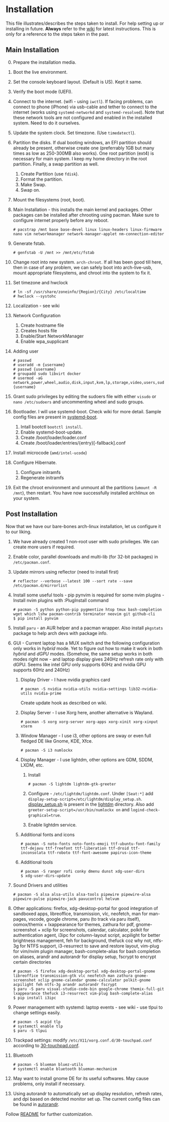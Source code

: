 # Installation

This file illustrates/describes the steps taken to install. For help setting up or installing in future. **Always** refer to the [wiki](https://wiki.archlinux.org/title/Installation_guide) for latest instructions. This is only for a reference to the steps taken in the past.

## Main Installation

0. Prepare the installation media.
1. Boot the live environment.
2. Set the console keyboard layout. (Default is US). Kept it same.
3. Verify the boot mode (UEFI).
4. Connect to the internet. (wifi - using `iwctl`). If facing problems, can connect to phone (iPhone) via usb-cable and tether to connect to the internet (works using `systemd-networkd` and `systemd-resolved`). Note that these network tools are not configured and enabled in the installed system. Need to do it ourselves.
5. Update the system clock. Set timezone. (Use `timedatectl`).
6. Partition the disks. If dual booting windows, an EFI partition should already be present, otherwise create one (preferrably 1GB but many times as low as 250-300MB also works). One root partition (ext4) is necessary for main system. I keep my home directory in the root partition. Finally, a swap partition as well.
    1. Create Partition (use `fdisk`).
    2. Format the partition.
    3. Make Swap.
    4. Swap on.
7. Mount the filesystems (root, boot).
8. Main Installation - this installs the main kernel and packages. Other packages can be installed after chrooting using pacman. Make sure to configure internet properly before any reboot.

    ```[bash]
    # pacstrap /mnt base base-devel linux linux-headers linux-firmware nano vim networkmanager network-manager-applet nm-connection-editor
    ```

9. Generate fstab.

    ```[bash]
    # genfstab -U /mnt >> /mnt/etc/fstab
    ```

10. Change root into new system. `arch-chroot`. If all has been good till here, then in case of any problem, we can safely boot into arch-live-usb, mount appropriate filesystems, and chroot into the system to fix it.

11. Set timezone and hwclock

    ```[bash]
    # ln -sf /usr/share/zoneinfo/{Region}/{City} /etc/localtime
    # hwclock --systohc
    ```

12. Localization - see wiki

13. Network Configuration
    1. Create hostname file
    2. Creates hosts file
    3. Enable/Start NetworkManager
    4. Enable wpa_supplicant

14. Adding user

    ```[bash]
    # passwd
    # useradd -m {username}
    # passwd {username}
    # groupadd sudo libvirt docker
    # usermod -aG network,power,wheel,audio,disk,input,kvm,lp,storage,video,users,sudo,libvirt,docker {username}
    ```

15. Grant sudo privileges by editing the sudoers file with either `visudo` or `nano /etc/sudoers` and uncommenting wheel and sudo groups.

16. Bootloader. I will use systemd-boot. Check wiki for more detail. Sample config files are present in [systemd-boot](systemd-boot).
    1. Intall bootctl `bootctl install`.
    2. Enable systemd-boot-update.
    3. Create /boot/loader/loader.conf
    4. Create /boot/loader/entries/{entry}[-fallback].conf

17. Install microcode (`amd/intel-ucode`)

18. Configure Hibernate.
    1. Configure initramfs
    2. Regenerate initramfs

19. Exit the chroot environment and unmount all the partitions (`umount -R /mnt`), then restart. You have now successfully installed archlinux on your system.

## Post Installation

Now that we have our bare-bones arch-linux installation, let us configure it to our liking.

1. We have already created 1 non-root user with sudo privileges. We can create more users if required.
2. Enable color, parallel downloads and multi-lib (for 32-bit packages) in `/etc/pacman.conf`.
3. Update mirrors using reflector (need to install first)

    ```[bash]
    # reflector --verbose --latest 100 --sort rate --save /etc/pacman.d/mirrorlist
    ```

4. Install some useful tools - pip pynvim is required for some nvim plugins - Install nvim plugins with :PlugInstall command

    ```[bash]
    # pacman -S python python-pip pygmentize htop tmux bash-completion wget which lshw pacman-contrib terminator neovim git github-cli
    $ pip install pynvim
    ```

5. Install `paru` - an AUR helper and a pacman wrapper. Also install `pkgstats` package to help arch devs with package info.

6. GUI - Current laptop has a MUX switch and the following configuration only works in *hybrid* mode. Yet to figure out how to make it work in both *hybrid* and *dGPU* modes. (Somehow, the same setup works in both modes right now - and laptop display gives 240Hz refresh rate only with dGPU. Seems like intel GPU only supports 60Hz and nvidia GPU supports 60Hz and 240Hz)

    1. Display Driver - I have nvidia graphics card

        ```[bash]
        # pacman -S nvidia nvidia-utils nvidia-settings lib32-nvidia-utils nvidia-prime
        ```

        Create update hook as described on wiki.

    2. Display Server - I use Xorg here, another alternative is Wayland.

        ```[bash]
        # pacman -S xorg xorg-server xorg-apps xorg-xinit xorg-xinput xterm
        ```

    3. Window Manager - I use i3, other options are sway or even full fledged DE like Gnome, KDE, Xfce.

        ```[bash]
        # pacman -S i3 numlockx
        ```

    4. Display Manager - I use lightdm, other options are GDM, SDDM, LXDM, etc.

        1. Install

            ```[bash]
            # pacman -S lightdm lightdm-gtk-greeter
            ```

        2. Configure - `/etc/lightdm/lightdm.conf`. Under `[Seat:*]` add `display-setup-script=/etc/lightdm/display_setup.sh`. [display_setup.sh](lightdm/display_setup.sh) is present in the [lightdm](lightdm) directory. Also add `greeter-setup-script=/usr/bin/numlockx on` and `logind-check-graphical=true`.

        3. Enable lightdm service.

    5. Additional fonts and icons

        ```[bash]
        # pacman -S noto-fonts noto-fonts-emoji ttf-ubuntu-font-family ttf-dejavu ttf-freefont ttf-liberation ttf-droid ttf-inconsolata ttf-roboto ttf-font-awesome papirus-icon-theme
        ```

    6. Additional tools

        ```[bash]
        # pacman -S ranger rofi conky dmenu dunst xdg-user-dirs
        $ xdg-user-dirs-update
        ```

7. Sound Drivers and utilities

    ```[bash]
    # pacman -S alsa alsa-utils alsa-tools pipewire pipewire-alsa pipewire-pulse pipewire-jack pavucontrol helvum
    ```

8. Other applications: firefox, xdg-desktop-portal for good integration of sandboxed apps, libreoffice, transmission, vlc, neofetch, man for man-pages, vscode, google chrome, paru (to track via paru itself), oomox/themix + lxappearance for themes, zathura for pdf, gnome-screenshot + xclip for screenshots, calendar, calculator, polkit for authentication agent, i3ipc for column-layout script, acpilight for better brightness management, feh for background, thefuck coz why not, ntfs-3g for NTFS support, i3-resurrect to save and restore layout, vim-plug for vim/nvim plugin manager, bash-complete-alias for bash completion on aliases, arandr and autorandr for display setup, fscrypt to encrypt certain directories

    ```[bash]
    # pacman -S firefox xdg-desktop-portal xdg-desktop-portal-gnome libreoffice transmission-gtk vlc neofetch man zathura gnome-screenshot xclip gnome-calendar gnome-calculator polkit-gnome acpilight feh ntfs-3g arandr autorandr fscrypt
    $ paru -S paru visual-studio-code-bin google-chrome themix-full-git lxappearance thefuck i3-resurrect vim-plug bash-complete-alias
    $ pip install i3ipc
    ```

9. Power management with systemd: laptop events - see wiki - use tlpui to change settings easily.

    ```[bash]
    # pacman -S acpid tlp
    # systemctl enable tlp
    $ paru -S tlpui

10. Trackpad settings: modify `/etc/X11/xorg.conf.d/30-touchpad.conf` according to [30-touchpad.conf](xorg/30-touchpad.conf).

11. Bluetooth

    ```[bash]
    # pacman -S blueman bluez-utils
    # systemctl enable bluetooth blueman-mechanism
    ```

12. May want to install gnome DE for its useful softwares. May cause problems, only install if necessary.

13. Using autorandr to automatically set up display resolution, refresh rates, and dpi based on detected monitor set up. The current config files can be found in [autorandr](autorandr).

Follow [README](README.md) for further customization.
